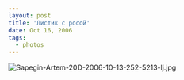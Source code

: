 ```yaml
---
layout: post
title: 'Листик с росой'
date: Oct 16, 2006
tags:
  - photos
---
```


![Sapegin-Artem-20D-2006-10-13-252-5213-lj.jpg](upload://Sapegin-Artem-20D-2006-10-13-252-5213-lj.jpg)
